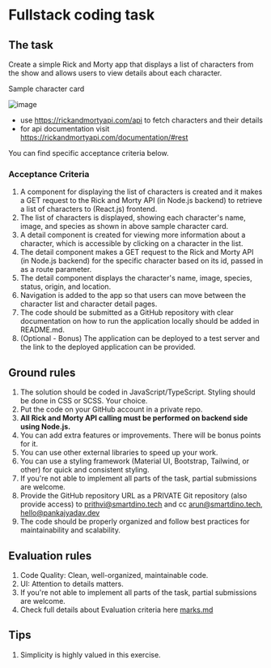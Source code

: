 # Fullstack coding task

## The task

Create a simple Rick and Morty app that displays a list of characters from the show and allows users to view details about each character.

Sample character card

![image](https://user-images.githubusercontent.com/124139608/216905974-54456783-f951-4e1c-8b08-d13d9b4ce57f.png)

- use https://rickandmortyapi.com/api to fetch characters and their details
- for api documentation visit https://rickandmortyapi.com/documentation/#rest

You can find specific acceptance criteria below.

### Acceptance Criteria

1. A component for displaying the list of characters is created and it makes a GET request to the Rick and Morty API (in Node.js backend) to retrieve a list of characters to (React.js) frontend.
2. The list of characters is displayed, showing each character's name, image, and species as shown in above sample character card.
3. A detail component is created for viewing more information about a character, which is accessible by clicking on a character in the list.
4. The detail component makes a GET request to the Rick and Morty API (in Node.js backend) for the specific character based on its id, passed in as a route parameter.
5. The detail component displays the character's name, image, species, status, origin, and location.
6. Navigation is added to the app so that users can move between the character list and character detail pages.
7. The code should be submitted as a GitHub repository with clear documentation on how to run the application locally should be added in README.md.
8. (Optional - Bonus) The application can be deployed to a test server and the link to the deployed application can be provided.

## Ground rules

1. The solution should be coded in JavaScript/TypeScript. Styling should be done in CSS or SCSS. Your choice.
2. Put the code on your GitHub account in a private repo.
3. **All Rick and Morty API calling must be performed on backend side using Node.js.**
4. You can add extra features or improvements. There will be bonus points for it.
5. You can use other external libraries to speed up your work.
6. You can use a styling framework (Material UI, Bootstrap, Tailwind, or other) for quick and consistent styling.
7. If you're not able to implement all parts of the task, partial submissions are welcome.
8. Provide the GitHub repository URL as a PRIVATE Git repository (also provide access) to prithvi@smartdino.tech and cc arun@smartdino.tech, hello@pankajyadav.dev
9. The code should be properly organized and follow best practices for maintainability and scalability.

## Evaluation rules

1. Code Quality: Clean, well-organized, maintainable code.
2. UI: Attention to details matters.
3. If you're not able to implement all parts of the task, partial submissions are welcome.
4. Check full details about Evaluation criteria here [marks.md](MARKS.md)

## Tips

1. Simplicity is highly valued in this exercise.
